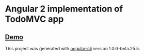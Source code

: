 # Angular 2 implementation of TodoMVC app

## [Demo](https://vadim-pos.github.io/ng2-todo/)

This project was generated with [angular-cli](https://github.com/angular/angular-cli) version 1.0.0-beta.25.5.
